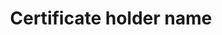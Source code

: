 ---
title: 'Certificate holder name'
field: 'is.certifiedOrganization.name'
slug: 'is-certifiedorganization-name'
description: 'Entity or individual certified to produce or market a product under the terms of the certificate'
required: False
module: 'Certificate Holder, Owner or Certified organization'
cluster: 'Certification'
policy: 'Free value. Single value only.'
layout: 'home'
---